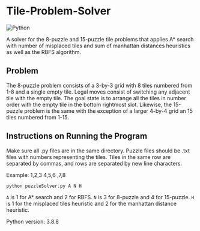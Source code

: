 # Tile-Problem-Solver
<img alt="Python" src="https://img.shields.io/badge/python-%2314354C.svg?style=for-the-badge&logo=python&logoColor=white"/>

A solver for the 8-puzzle and 15-puzzle tile problems that applies A* search with number of misplaced tiles and sum of manhattan distances heuristics as well as the RBFS algorithm.

## Problem
The 8-puzzle problem consists of a 3-by-3 grid with 8 tiles numbered from 1-8 and a single empty tile. Legal moves consist of switching any adjacent tile with the empty tile. The goal state is to arrange all the tiles in number order with the empty tile in the bottom rightmost slot. Likewise, the 15-puzzle problem is the same with the exception of a larger 4-by-4 grid an 15 tiles numbered from 1-15.

## Instructions on Running the Program
Make sure all .py files are in the same directory. Puzzle files should be .txt files with numbers representing the tiles. Tiles in the same row are separated by commas, and rows are separated by new line characters.

Example:
1,2,3
4,5,6
,7,8

`python puzzleSolver.py A N H`

`A` is 1 for A* search and 2 for RBFS.
`N` is 3 for 8-puzzle and 4 for 15-puzzle.
`H` is 1 for the misplaced tiles heuristic and 2 for the manhattan distance heuristic.

Python version: 3.8.8

